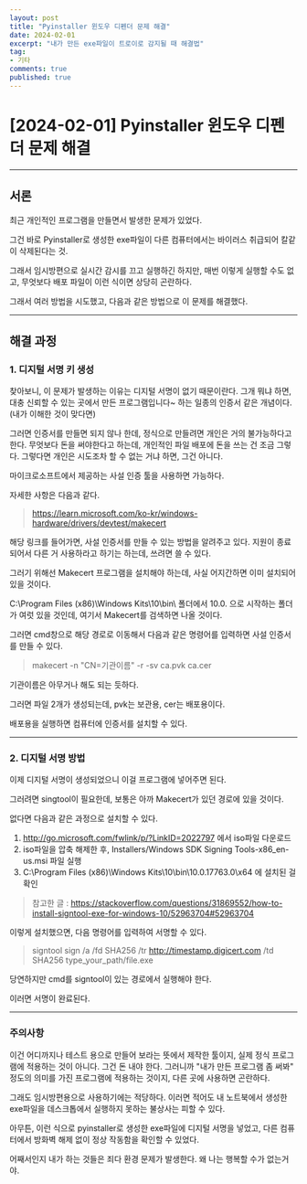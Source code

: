 ```yaml
---
layout: post
title: "Pyinstaller 윈도우 디펜더 문제 해결"
date: 2024-02-01
excerpt: "내가 만든 exe파일이 트로이로 감지될 때 해결법"
tag: 
- 기타
comments: true
published: true
---
```


# [2024-02-01] Pyinstaller 윈도우 디펜더 문제 해결

---

## 서론

최근 개인적인 프로그램을 만들면서 발생한 문제가 있었다. 

그건 바로 Pyinstaller로 생성한 exe파일이 다른 컴퓨터에서는 바이러스 취급되어 칼같이 삭제된다는 것.

그래서 임시방편으로 실시간 감시를 끄고 실행하긴 하지만, 매번 이렇게 실행할 수도 없고, 무엇보다 배포 파일이 이런 식이면 상당히 곤란하다. 

그래서 여러 방법을 시도했고, 다음과 같은 방법으로 이 문제를 해결했다.

---

## 해결 과정

### 1. 디지털 서명 키 생성

찾아보니, 이 문제가 발생하는 이유는 디지털 서명이 없기 때문이란다. 그개 뭐냐 하면, 대충 신뢰할 수 있는 곳에서 만든 프로그램입니다~ 하는 일종의 인증서 같은 개념이다.(내가 이해한 것이 맞다면)

그러면 인증서를 만들면 되지 않나 한데, 정식으로 만들려면 개인은 거의 불가능하다고 한다. 무엇보다 돈을 써야한다고 하는데, 개인적인 파일 배포에 돈을 쓰는 건 조금 그렇다. 그렇다면 개인은 시도조차 할 수 없는 거냐 하면, 그건 아니다.

마이크로소프트에서 제공하는 사설 인증 툴을 사용하면 가능하다.

자세한 사항은 다음과 같다.

>https://learn.microsoft.com/ko-kr/windows-hardware/drivers/devtest/makecert

해당 링크를 들어가면, 사설 인증서를 만들 수 있는 방법을 알려주고 있다. 지원이 종료되어서 다른 거 사용하라고 하기는 하는데, 쓰려면 쓸 수 있다.

그러기 위해선 Makecert 프로그램을 설치해야 하는데, 사실 어지간하면 이미 설치되어 있을 것이다.

C:\Program Files (x86)\Windows Kits\10\bin\ 폴더에서 10.0. 으로 시작하는 폴더가 여럿 있을 것인데, 여기서 Makecert를 검색하면 나올 것이다.

그러면 cmd창으로 해당 경로로 이동해서 다음과 같은 명령어를 입력하면 사설 인증서를 만들 수 있다.

>makecert -n "CN=기관이름" -r -sv ca.pvk ca.cer

기관이름은 아무거나 해도 되는 듯하다.

그러면 파일 2개가 생성되는데, pvk는 보관용, cer는 배포용이다.

배포용을 실행하면 컴퓨터에 인증서를 설치할 수 있다.

---

### 2. 디지털 서명 방법

이제 디지털 서명이 생성되었으니 이걸 프로그램에 넣어주면 된다.

그러려면 singtool이 필요한데, 보통은 아까 Makecert가 있던 경로에 있을 것이다.

없다면 다음과 같은 과정으로 설치할 수 있다.

1. http://go.microsoft.com/fwlink/p/?LinkID=2022797 에서 iso파일 다운로드
2. iso파일을 압축 해제한 후, Installers/Windows SDK Signing Tools-x86_en-us.msi 파일 실행
3. C:\Program Files (x86)\Windows Kits\10\bin\10.0.17763.0\x64 에 설치된 걸 확인

>참고한 글 : https://stackoverflow.com/questions/31869552/how-to-install-signtool-exe-for-windows-10/52963704#52963704

이렇게 설치했으면, 다음 명령어를 입력하여 서명할 수 있다.

>signtool sign /a /fd SHA256 /tr http://timestamp.digicert.com /td SHA256 type_your_path/file.exe

당연하지만 cmd를 signtool이 있는 경로에서 실행해야 한다.

이러면 서명이 완료된다.

---

### 주의사항

이건 어디까지나 테스트 용으로 만들어 보라는 뜻에서 제작한 툴이지, 실제 정식 프로그램에 적용하는 것이 아니다. 그건 돈 내야 한다. 그러니까 "내가 만든 프로그램 좀 써봐" 정도의 의미를 가진 프로그램에 적용하는 것이지, 다른 곳에 사용하면 곤란하다.

그래도 임시방편용으로 사용하기에는 적당하다. 이러면 적어도 내 노트북에서 생성한 exe파일을 데스크톱에서 실행하지 못하는 불상사는 피할 수 있다. 

아무튼, 이런 식으로 pyinstaller로 생성한 exe파일에 디지털 서명을 넣었고, 다른 컴퓨터에서 방화벽 해제 없이 정상 작동함을 확인할 수 있었다.

어째서인지 내가 하는 것들은 죄다 환경 문제가 발생한다. 왜 나는 행복할 수가 없는거야.

